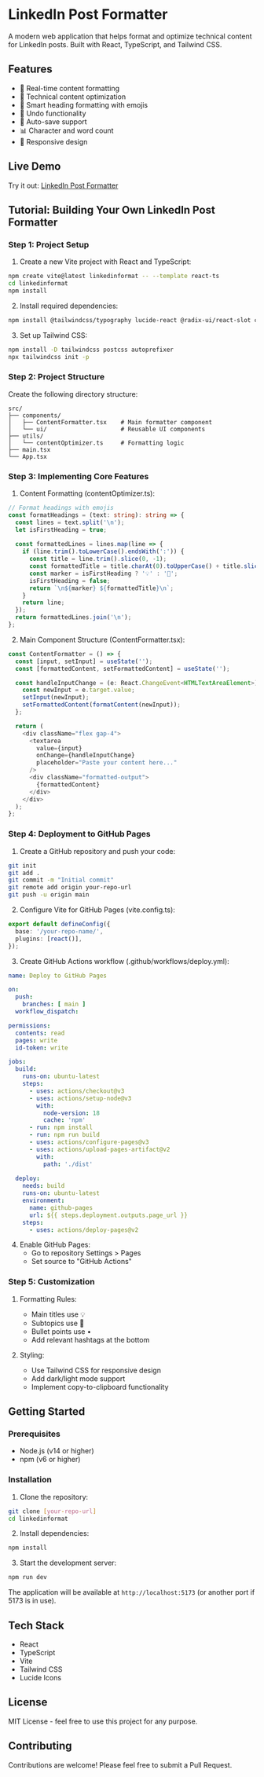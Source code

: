 # LinkedIn Post Formatter

A modern web application that helps format and optimize technical content for LinkedIn posts. Built with React, TypeScript, and Tailwind CSS.

## Features

- 💫 Real-time content formatting
- 📝 Technical content optimization
- 🔷 Smart heading formatting with emojis
- 🔄 Undo functionality
- 💾 Auto-save support
- 📊 Character and word count
- 📱 Responsive design

## Live Demo

Try it out: [LinkedIn Post Formatter](https://firmwarezhu.github.io/linkedinformat/)

## Tutorial: Building Your Own LinkedIn Post Formatter

### Step 1: Project Setup

1. Create a new Vite project with React and TypeScript:
```bash
npm create vite@latest linkedinformat -- --template react-ts
cd linkedinformat
npm install
```

2. Install required dependencies:
```bash
npm install @tailwindcss/typography lucide-react @radix-ui/react-slot clsx tailwind-merge
```

3. Set up Tailwind CSS:
```bash
npm install -D tailwindcss postcss autoprefixer
npx tailwindcss init -p
```

### Step 2: Project Structure

Create the following directory structure:
```
src/
├── components/
│   ├── ContentFormatter.tsx    # Main formatter component
│   └── ui/                     # Reusable UI components
├── utils/
│   └── contentOptimizer.ts     # Formatting logic
├── main.tsx
└── App.tsx
```

### Step 3: Implementing Core Features

1. Content Formatting (contentOptimizer.ts):
```typescript
// Format headings with emojis
const formatHeadings = (text: string): string => {
  const lines = text.split('\n');
  let isFirstHeading = true;
  
  const formattedLines = lines.map(line => {
    if (line.trim().toLowerCase().endsWith(':')) {
      const title = line.trim().slice(0, -1);
      const formattedTitle = title.charAt(0).toUpperCase() + title.slice(1);
      const marker = isFirstHeading ? '💡' : '🔷';
      isFirstHeading = false;
      return `\n${marker} ${formattedTitle}\n`;
    }
    return line;
  });
  return formattedLines.join('\n');
};
```

2. Main Component Structure (ContentFormatter.tsx):
```typescript
const ContentFormatter = () => {
  const [input, setInput] = useState('');
  const [formattedContent, setFormattedContent] = useState('');

  const handleInputChange = (e: React.ChangeEvent<HTMLTextAreaElement>) => {
    const newInput = e.target.value;
    setInput(newInput);
    setFormattedContent(formatContent(newInput));
  };

  return (
    <div className="flex gap-4">
      <textarea
        value={input}
        onChange={handleInputChange}
        placeholder="Paste your content here..."
      />
      <div className="formatted-output">
        {formattedContent}
      </div>
    </div>
  );
};
```

### Step 4: Deployment to GitHub Pages

1. Create a GitHub repository and push your code:
```bash
git init
git add .
git commit -m "Initial commit"
git remote add origin your-repo-url
git push -u origin main
```

2. Configure Vite for GitHub Pages (vite.config.ts):
```typescript
export default defineConfig({
  base: '/your-repo-name/',
  plugins: [react()],
});
```

3. Create GitHub Actions workflow (.github/workflows/deploy.yml):
```yaml
name: Deploy to GitHub Pages

on:
  push:
    branches: [ main ]
  workflow_dispatch:

permissions:
  contents: read
  pages: write
  id-token: write

jobs:
  build:
    runs-on: ubuntu-latest
    steps:
      - uses: actions/checkout@v3
      - uses: actions/setup-node@v3
        with:
          node-version: 18
          cache: 'npm'
      - run: npm install
      - run: npm run build
      - uses: actions/configure-pages@v3
      - uses: actions/upload-pages-artifact@v2
        with:
          path: './dist'
          
  deploy:
    needs: build
    runs-on: ubuntu-latest
    environment:
      name: github-pages
      url: ${{ steps.deployment.outputs.page_url }}
    steps:
      - uses: actions/deploy-pages@v2
```

4. Enable GitHub Pages:
   - Go to repository Settings > Pages
   - Set source to "GitHub Actions"

### Step 5: Customization

1. Formatting Rules:
   - Main titles use 💡
   - Subtopics use 🔷
   - Bullet points use •
   - Add relevant hashtags at the bottom

2. Styling:
   - Use Tailwind CSS for responsive design
   - Add dark/light mode support
   - Implement copy-to-clipboard functionality

## Getting Started

### Prerequisites

- Node.js (v14 or higher)
- npm (v6 or higher)

### Installation

1. Clone the repository:
```bash
git clone [your-repo-url]
cd linkedinformat
```

2. Install dependencies:
```bash
npm install
```

3. Start the development server:
```bash
npm run dev
```

The application will be available at `http://localhost:5173` (or another port if 5173 is in use).

## Tech Stack

- React
- TypeScript
- Vite
- Tailwind CSS
- Lucide Icons

## License

MIT License - feel free to use this project for any purpose.

## Contributing

Contributions are welcome! Please feel free to submit a Pull Request.
